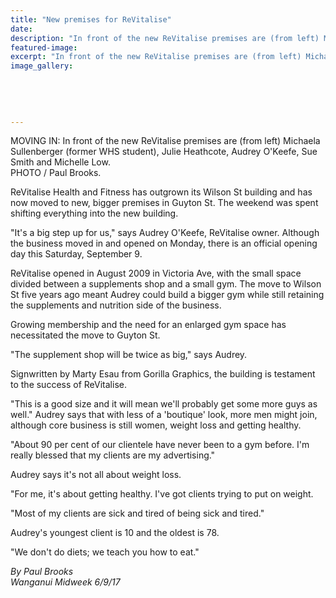 ```yaml
---
title: "New premises for ReVitalise"
date: 
description: "In front of the new ReVitalise premises are (from left) Michaela Sullenberger (former WHS student), Julie Heathcote, Audrey O'Keefe, Sue Smith and Michelle Low."
featured-image: 
excerpt: "In front of the new ReVitalise premises are (from left) Michaela Sullenberger (former WHS student), Julie Heathcote, Audrey O'Keefe, Sue Smith and Michelle Low."
image_gallery:
	
	
	
	
	
---
```


<p><span>MOVING IN: In front of the new ReVitalise premises are (from left) Michaela Sullenberger (former WHS student), Julie Heathcote, Audrey O'Keefe, Sue Smith and Michelle Low. <br />PHOTO / Paul Brooks.</span></p>
<p class="element element-paragraph">ReVitalise Health and Fitness has outgrown its Wilson St building and has now moved to new, bigger premises in Guyton St. The weekend was spent shifting everything into the new building.</p>
<p class="element element-paragraph">"It's a big step up for us," says Audrey O'Keefe, ReVitalise owner. Although the business moved in and opened on Monday, there is an official opening day this Saturday, September 9.</p>
<p class="element element-paragraph">ReVitalise opened in August 2009 in Victoria Ave, with the small space divided between a supplements shop and a small gym. The move to Wilson St five years ago meant Audrey could build a bigger gym while still retaining the supplements and nutrition side of the business.</p>
<p class="element element-paragraph">Growing membership and the need for an enlarged gym space has necessitated the move to Guyton St.</p>
<p class="element element-paragraph">"The supplement shop will be twice as big," says Audrey.</p>
<p class="element element-paragraph">Signwritten by Marty Esau from Gorilla Graphics, the building is testament to the success of ReVitalise.</p>
<p class="element element-paragraph">"This is a good size and it will mean we'll probably get some more guys as well." Audrey says that with less of a 'boutique' look, more men might join, although core business is still women, weight loss and getting healthy.</p>
<p class="element element-paragraph">"About 90 per cent of our clientele have never been to a gym before. I'm really blessed that my clients are my advertising."</p>
<p class="element element-paragraph">Audrey says it's not all about weight loss.</p>
<p class="element element-paragraph">"For me, it's about getting healthy. I've got clients trying to put on weight.</p>
<p class="element element-paragraph">"Most of my clients are sick and tired of being sick and tired."</p>
<p class="element element-paragraph">Audrey's youngest client is 10 and the oldest is 78.</p>
<p class="element element-paragraph">"We don't do diets; we teach you how to eat."</p>
<p class="element element-paragraph"><em>By Paul Brooks</em><br /><em>Wanganui Midweek 6/9/17</em></p>

